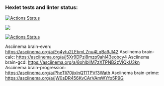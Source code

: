 ### Hexlet tests and linter status:

[![Actions Status](https://github.com/Rrudger/frontend-project-lvl1/workflows/hexlet-check/badge.svg)](https://github.com/Rrudger/frontend-project-lvl1/actions)

<a href="https://codeclimate.com/github/codeclimate/codeclimate/maintainability"><img src="https://api.codeclimate.com/v1/badges/a99a88d28ad37a79dbf6/maintainability" /></a>

[![Actions Status](https://github.com/Rrudger/frontend-project-lvl1/workflows/make-lint/badge.svg)](https://github.com/Rrudger/frontend-project-lvl1/actions)

 Asciinema brain-even: https://asciinema.org/a/Eg4ytu2LEbmLZnu4LqBa9Jl42
 Asciinema brain-calc: https://asciinema.org/a/j5Xr9DPzi8mzp9ahl43eobcy4
 Asciinema brain-gcd: https://asciinema.org/a/8ohlbllM7zXTPNB2zViQkU3kn
 Asciinema brain-progression: https://asciinema.org/a/PheTli70jixlnQ11TPVf3Wath
 Asciinema brain-prime: https://asciinema.org/a/jW0sDR456KvCArVAmWYfo5P9G
